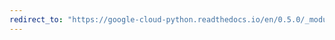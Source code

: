```yaml
---
redirect_to: "https://google-cloud-python.readthedocs.io/en/0.5.0/_modules/gcloud/datastore/connection.html"
---
```

